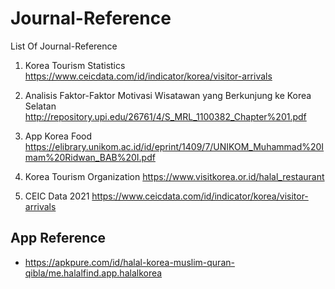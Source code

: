# Journal-Reference
List Of Journal-Reference

1. Korea Tourism Statistics
https://www.ceicdata.com/id/indicator/korea/visitor-arrivals

2. Analisis Faktor-Faktor Motivasi Wisatawan yang Berkunjung ke Korea Selatan
http://repository.upi.edu/26761/4/S_MRL_1100382_Chapter%201.pdf

3. App Korea Food
https://elibrary.unikom.ac.id/id/eprint/1409/7/UNIKOM_Muhammad%20Imam%20Ridwan_BAB%20I.pdf

4. Korea Tourism Organization 
https://www.visitkorea.or.id/halal_restaurant

5. CEIC Data 2021
https://www.ceicdata.com/id/indicator/korea/visitor-arrivals

## App Reference
- https://apkpure.com/id/halal-korea-muslim-quran-qibla/me.halalfind.app.halalkorea
